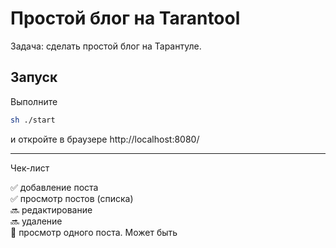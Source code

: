 # Простой блог на Tarantool
Задача: сделать простой блог на Тарантуле.

## Запуск

Выполните
``` bash
sh ./start
```
и откройте в браузере http://localhost:8080/

-----
Чек-лист

✅ добавление поста  
✅ просмотр постов (списка)  
🔜 редактирование  
🔜 удаление  
🤔 просмотр одного поста. Может быть

